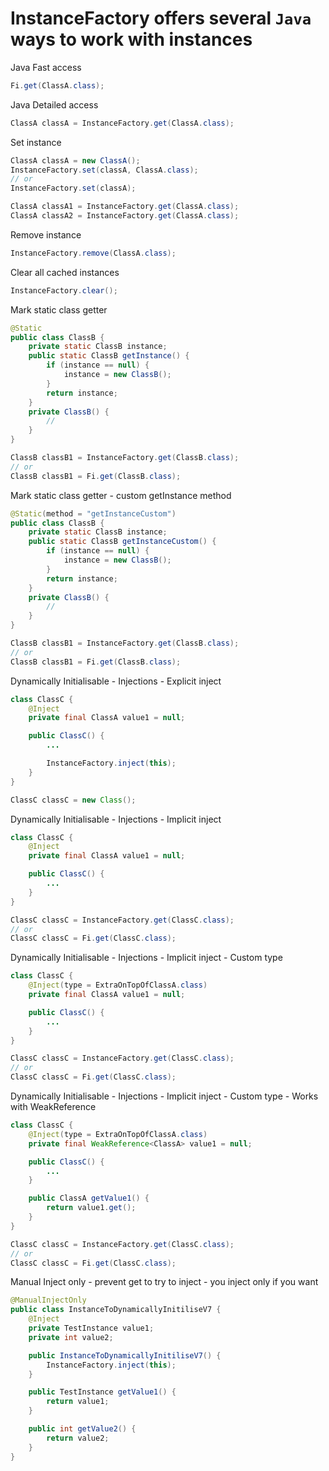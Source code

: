 # InstanceFactory offers several `Java` ways to work with instances

Java Fast access

```java
Fi.get(ClassA.class);
```

Java Detailed access

```java
ClassA classA = InstanceFactory.get(ClassA.class);
```

Set instance

```java
ClassA classA = new ClassA();
InstanceFactory.set(classA, ClassA.class);
// or
InstanceFactory.set(classA);

ClassA classA1 = InstanceFactory.get(ClassA.class);
ClassA classA2 = InstanceFactory.get(ClassA.class);
```

Remove instance

```java
InstanceFactory.remove(ClassA.class);
```

Clear all cached instances

```java
InstanceFactory.clear();
```

Mark static class getter

```java
@Static
public class ClassB {
    private static ClassB instance;
    public static ClassB getInstance() {
        if (instance == null) {
            instance = new ClassB();
        }
        return instance;
    }
    private ClassB() {
        //
    }
}

ClassB classB1 = InstanceFactory.get(ClassB.class);
// or
ClassB classB1 = Fi.get(ClassB.class);
```

Mark static class getter - custom getInstance method

```java
@Static(method = "getInstanceCustom")
public class ClassB {
    private static ClassB instance;
    public static ClassB getInstanceCustom() {
        if (instance == null) {
            instance = new ClassB();
        }
        return instance;
    }
    private ClassB() {
        //
    }
}

ClassB classB1 = InstanceFactory.get(ClassB.class);
// or
ClassB classB1 = Fi.get(ClassB.class);
```

Dynamically Initialisable - Injections - Explicit inject

```java
class ClassC {
    @Inject
    private final ClassA value1 = null;

    public ClassC() {
        ...

        InstanceFactory.inject(this);
    }
}

ClassC classC = new Class();
```

Dynamically Initialisable - Injections - Implicit inject

```java
class ClassC {
    @Inject
    private final ClassA value1 = null;

    public ClassC() {
        ...
    }
}

ClassC classC = InstanceFactory.get(ClassC.class);
// or
ClassC classC = Fi.get(ClassC.class);
```

Dynamically Initialisable - Injections - Implicit inject - Custom type

```java
class ClassC {
    @Inject(type = ExtraOnTopOfClassA.class)
    private final ClassA value1 = null;

    public ClassC() {
        ...
    }
}

ClassC classC = InstanceFactory.get(ClassC.class);
// or
ClassC classC = Fi.get(ClassC.class);
```

Dynamically Initialisable - Injections - Implicit inject - Custom type - Works with WeakReference

```java
class ClassC {
    @Inject(type = ExtraOnTopOfClassA.class)
    private final WeakReference<ClassA> value1 = null;

    public ClassC() {
        ...
    }

    public ClassA getValue1() {
        return value1.get();
    }
}

ClassC classC = InstanceFactory.get(ClassC.class);
// or
ClassC classC = Fi.get(ClassC.class);
```

Manual Inject only - prevent get to try to inject - you inject only if you want

```java
@ManualInjectOnly
public class InstanceToDynamicallyInitiliseV7 {
    @Inject
    private TestInstance value1;
    private int value2;

    public InstanceToDynamicallyInitiliseV7() {
        InstanceFactory.inject(this);
    }

    public TestInstance getValue1() {
        return value1;
    }

    public int getValue2() {
        return value2;
    }
}
```